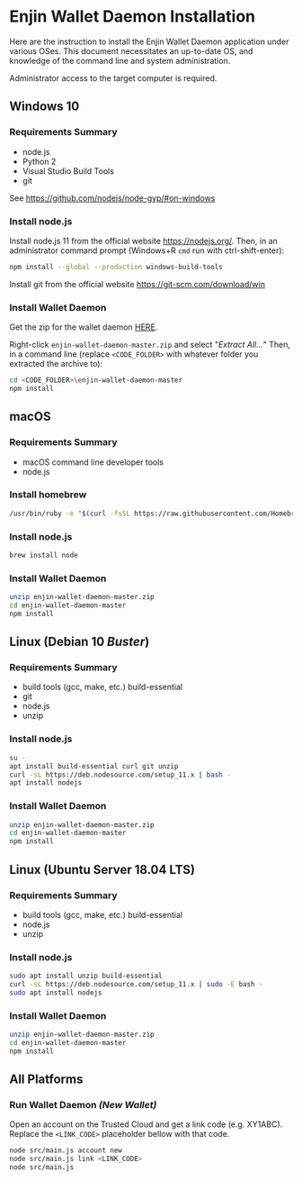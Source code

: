 # Enjin Wallet Daemon Installation

Here are the instruction to install the Enjin Wallet Daemon application under various OSes. This document necessitates an up-to-date OS, and knowledge of the command line and system administration.

Administrator access to the target computer is required.

## Windows 10

### Requirements Summary
* node.js
* Python 2
* Visual Studio Build Tools
* git

See <https://github.com/nodejs/node-gyp/#on-windows>

### Install node.js

Install node.js 11 from the official website <https://nodejs.org/>. Then, in an administrator command prompt (Windows+R `cmd` run with ctrl-shift-enter):

```bash
npm install --global --production windows-build-tools
```

Install git from the official website <https://git-scm.com/download/win>

### Install Wallet Daemon

Get the zip for the wallet daemon [HERE](https://drive.google.com/open?id=1rR2675NHSKIGsODn-5h9KgYC78F6WHBo).

Right-click `enjin-wallet-daemon-master.zip` and select "_Extract All..._" Then, in a command line (replace `<CODE_FOLDER>` with whatever folder you extracted the archive to):
```bash
cd <CODE_FOLDER>\enjin-wallet-daemon-master
npm install
```

## macOS

### Requirements Summary
* macOS command line developer tools
* node.js

### Install homebrew
```bash
/usr/bin/ruby -e "$(curl -fsSL https://raw.githubusercontent.com/Homebrew/install/master/install)"
```

### Install node.js
```bash
brew install node
```

### Install Wallet Daemon
```bash
unzip enjin-wallet-daemon-master.zip
cd enjin-wallet-daemon-master
npm install
```

## Linux (Debian 10 _Buster_)

### Requirements Summary
* build tools (gcc, make, etc.) build-essential
* git
* node.js
* unzip

### Install node.js
```bash
su -
apt install build-essential curl git unzip
curl -sL https://deb.nodesource.com/setup_11.x | bash -
apt install nodejs
```

### Install Wallet Daemon
```bash
unzip enjin-wallet-daemon-master.zip
cd enjin-wallet-daemon-master
npm install
```

## Linux (Ubuntu Server 18.04 LTS)
### Requirements Summary
* build tools (gcc, make, etc.) build-essential
* node.js
* unzip

### Install node.js
```bash
sudo apt install unzip build-essential
curl -sL https://deb.nodesource.com/setup_11.x | sudo -E bash -
sudo apt install nodejs
```

### Install Wallet Daemon
```bash
unzip enjin-wallet-daemon-master.zip
cd enjin-wallet-daemon-master
npm install
```

## All Platforms

### Run Wallet Daemon _(New Wallet)_
Open an account on the Trusted Cloud and get a link code (e.g. XY1ABC). Replace the `<LINK_CODE>` placeholder bellow with that code.

```bash
node src/main.js account new
node src/main.js link <LINK_CODE>
node src/main.js
```
